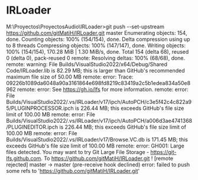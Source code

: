 # IRLoader

M:\Proyectos\ProyectosAudio\IRLoader>git push --set-upstream https://github.com/gitMatiH/IRLoader.git master
Enumerating objects: 154, done.
Counting objects: 100% (154/154), done.
Delta compression using up to 8 threads
Compressing objects: 100% (147/147), done.
Writing objects: 100% (154/154), 170.28 MiB | 1.30 MiB/s, done.
Total 154 (delta 68), reused 0 (delta 0), pack-reused 0
remote: Resolving deltas: 100% (68/68), done.
remote: warning: File Builds/VisualStudio2022/x64/Debug/Shared Code/IRLoader.lib is 82.29 MB; this is larger than GitHub's recommended maximum file size of 50.00 MB
remote: error: Trace: 09226b1089da6048a90a3161864e698fd8219c83419a2c5b1edea834a50e8962
remote: error: See https://gh.io/lfs for more information.
remote: error: File Builds/VisualStudio2022/.vs/IRLoader/v17/ipch/AutoPCH/c3e5f42c4c822a95/PLUGINPROCESSOR.ipch is 226.44 MB; this exceeds GitHub's file size limit of 100.00 MB
remote: error: File Builds/VisualStudio2022/.vs/IRLoader/v17/ipch/AutoPCH/a006d3ae4741368/PLUGINEDITOR.ipch is 226.44 MB; this exceeds GitHub's file size limit of 100.00 MB
remote: error: File Builds/VisualStudio2022/.vs/IRLoader/v17/Browse.VC.db is 171.45 MB; this exceeds GitHub's file size limit of 100.00 MB
remote: error: GH001: Large files detected. You may want to try Git Large File Storage - https://git-lfs.github.com.
To https://github.com/gitMatiH/IRLoader.git
 ! [remote rejected] master -> master (pre-receive hook declined)
error: failed to push some refs to 'https://github.com/gitMatiH/IRLoader.git'
